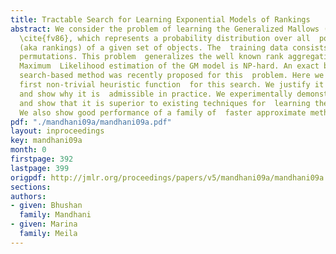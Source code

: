 ```yaml
---
title: Tractable Search for Learning Exponential Models of Rankings
abstract: We consider the problem of learning the Generalized Mallows (GM) model  of
  \cite{fv86}, which represents a probability distribution over all  possible permutations
  (aka rankings) of a given set of objects. The  training data consists of a set of
  permutations. This problem  generalizes the well known rank aggregation problem.
  Maximum  Likelihood estimation of the GM model is NP-hard. An exact but  inefficient
  search-based method was recently proposed for this  problem. Here we introduce the
  first non-trivial heuristic function  for this search. We justify it theoretically,
  and show why it is  admissible in practice. We experimentally demonstrate its  effectiveness,
  and show that it is superior to existing techniques for  learning the GM model.
  We also show good performance of a family of  faster approximate methods of search.
pdf: "./mandhani09a/mandhani09a.pdf"
layout: inproceedings
key: mandhani09a
month: 0
firstpage: 392
lastpage: 399
origpdf: http://jmlr.org/proceedings/papers/v5/mandhani09a/mandhani09a.pdf
sections: 
authors:
- given: Bhushan
  family: Mandhani
- given: Marina
  family: Meila
---
```


